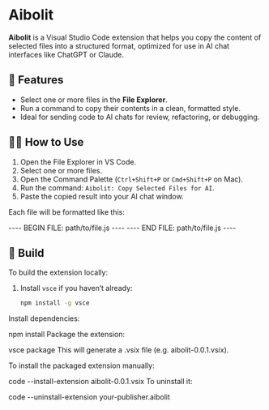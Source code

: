 # Aibolit

**Aibolit** is a Visual Studio Code extension that helps you copy the content of selected files into a structured format, optimized for use in AI chat interfaces like ChatGPT or Claude.

## 🚀 Features

- Select one or more files in the **File Explorer**.
- Run a command to copy their contents in a clean, formatted style.
- Ideal for sending code to AI chats for review, refactoring, or debugging.

## 🧑‍💻 How to Use

1. Open the File Explorer in VS Code.
2. Select one or more files.
3. Open the Command Palette (`Ctrl+Shift+P` or `Cmd+Shift+P` on Mac).
4. Run the command: `Aibolit: Copy Selected Files for AI`.
5. Paste the copied result into your AI chat window.

Each file will be formatted like this:

---- BEGIN FILE: path/to/file.js ----
<file content here>
---- END FILE: path/to/file.js ----

## 🧱 Build

To build the extension locally:

1. Install `vsce` if you haven’t already:

   ```bash
   npm install -g vsce
Install dependencies:

npm install
Package the extension:

vsce package
This will generate a .vsix file (e.g. aibolit-0.0.1.vsix).

To install the packaged extension manually:

code --install-extension aibolit-0.0.1.vsix
To uninstall it:

code --uninstall-extension your-publisher.aibolit